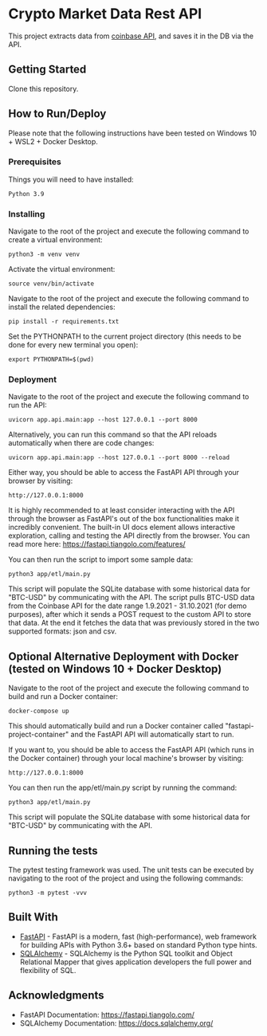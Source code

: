 # Crypto Market Data Rest API

This project extracts data from [coinbase API](https://docs.cloud.coinbase.com/exchange/reference/exchangerestapi_getproductcandles), and saves it in the DB via the API. 

## Getting Started

Clone this repository.

## How to Run/Deploy

Please note that the following instructions have been tested on Windows 10 + WSL2 + Docker Desktop.

### Prerequisites

Things you will need to have installed:
```
Python 3.9
```

### Installing

Navigate to the root of the project and execute the following command to create a virtual environment:
```
python3 -m venv venv
```

Activate the virtual environment:
```
source venv/bin/activate
```

Navigate to the root of the project and execute the following command to install the related dependencies:

```
pip install -r requirements.txt
```

Set the PYTHONPATH to the current project directory (this needs to be done for every new terminal you open):
```
export PYTHONPATH=$(pwd)
```

### Deployment

Navigate to the root of the project and execute the following command to run the API:

```
uvicorn app.api.main:app --host 127.0.0.1 --port 8000
```

Alternatively, you can run this command so that the API reloads automatically when there are code changes:

```
uvicorn app.api.main:app --host 127.0.0.1 --port 8000 --reload
```

Either way, you should be able to access the FastAPI API through your browser by visiting:
```
http://127.0.0.1:8000
```
It is highly recommended to at least consider interacting with the API through the browser as FastAPI's out of the box
functionalities make it incredibly convenient. The built-in UI docs element allows interactive exploration, calling and 
testing the API directly from the browser. You can read more here: https://fastapi.tiangolo.com/features/


You can then run the script to import some sample data:
```
python3 app/etl/main.py
```

This script will populate the SQLite database with some historical data for "BTC-USD" by communicating with the API.
The script pulls BTC-USD data from the Coinbase API for the date range 1.9.2021 - 31.10.2021 (for demo purposes), after which it sends a POST request to the custom API to store that data.
At the end it fetches the data that was previously stored in the two supported formats: json and csv.

## Optional Alternative Deployment with Docker (tested on Windows 10 + Docker Desktop)

Navigate to the root of the project and execute the following command to build and run a Docker container:

```
docker-compose up
```

This should automatically build and run a Docker container called "fastapi-project-container" and the FastAPI API will automatically start to run.

If you want to, you should be able to access the FastAPI API (which runs in the Docker container) through your local machine's browser by visiting:
```
http://127.0.0.1:8000
```

You can then run the app/etl/main.py script by running the command:
```
python3 app/etl/main.py
```

This script will populate the SQLite database with some historical data for "BTC-USD" by communicating with the API.

## Running the tests

The pytest testing framework was used. The unit tests can be executed by navigating to the root of the project and using the following commands:
```
python3 -m pytest -vvv
```

## Built With

* [FastAPI](https://fastapi.tiangolo.com/) - FastAPI is a modern, fast (high-performance), web framework for building APIs with Python 3.6+ based on standard Python type hints.
* [SQLAlchemy](https://www.sqlalchemy.org/) - SQLAlchemy is the Python SQL toolkit and Object Relational Mapper that gives application developers the full power and flexibility of SQL.

## Acknowledgments

* FastAPI Documentation: https://fastapi.tiangolo.com/
* SQLAlchemy Documentation: https://docs.sqlalchemy.org/
